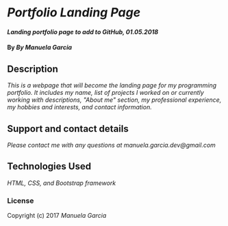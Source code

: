 # _Portfolio Landing Page_

#### _Landing portfolio page to add to GitHub, 01.05.2018_

#### By _By Manuela Garcia_

## Description

_This is a webpage that will become the landing page for my programming portfolio. It includes my name, list of projects I worked on or currently working with descriptions, "About me" section, my professional experience, my hobbies and interests, and contact information._

## Support and contact details

_Please contact me with any questions at manuela.garcia.dev@gmail.com_

## Technologies Used

_HTML, CSS, and Bootstrap framework_

### License

Copyright (c) 2017 _Manuela Garcia_
